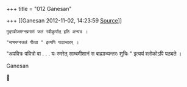 +++
title = "012 Ganesan"

+++
[[Ganesan	2012-11-02, 14:23:59 [Source](https://groups.google.com/g/bvparishat/c/0yW5HVmTlaE)]]



    मुद्गबीजमग्नप्रमाणं जलं स्वीकुर्यात् इति अन्यत्र ।

    "माषमग्नजलं पीत्वा " इत्यपि पाठान्तरम् । 

  
"अपवित्रः पवित्रो वा . . . यः स्मरेत् साम्बमीशानं स बाह्याभ्यन्तरः शुचिः " इत्ययं श्लोकोऽपि पठ्यते ।  
  
Ganesan



